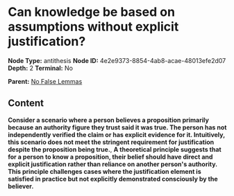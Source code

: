 # Can knowledge be based on assumptions without explicit justification?

**Node Type:** antithesis
**Node ID:** 4e2e9373-8854-4ab8-acae-48013efe2d07
**Depth:** 2
**Terminal:** No

**Parent:** [No False Lemmas](no-false-lemmas.md)

## Content

**Consider a scenario where a person believes a proposition primarily because an authority figure they trust said it was true. The person has not independently verified the claim or has explicit evidence for it. Intuitively, this scenario does not meet the stringent requirement for justification despite the proposition being true.**, **A theoretical principle suggests that for a person to know a proposition, their belief should have direct and explicit justification rather than reliance on another person's authority. This principle challenges cases where the justification element is satisfied in practice but not explicitly demonstrated consciously by the believer.**
